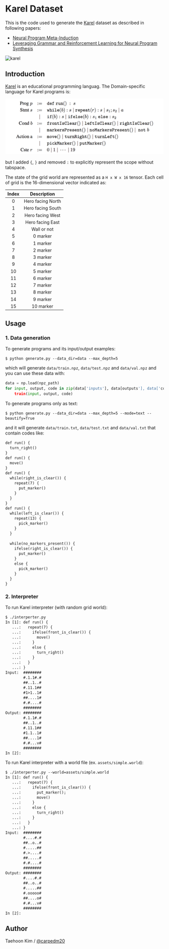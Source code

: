 # Karel Dataset

This is the code used to generate the [Karel](https://en.wikipedia.org/wiki/Karel_(programming_language)) dataset as described in following papers:

- [Neural Program Meta-Induction](https://arxiv.org/abs/1710.04157)
- [Leveraging Grammar and Reinforcement Learning for Neural Program Synthesis](https://openreview.net/forum?id=H1Xw62kRZ)

![karel](https://raw.githubusercontent.com/carpedm20/karel-dataset/HEAD/assets/karel.png)


## Introduction

[Karel](https://en.wikipedia.org/wiki/Karel_(programming_language)) is an educational programming languag. The Domain-specific language for Karel programs is:

![karel](./assets/karel_dsl.png)

but I added `{`, `}` and removed `:` to explicitly represent the scope without tabspace.

The state of the grid world are represented as a `H x W x 16` tensor. Each cell of grid is the 16-dimensional vector indicated as:

| Index |    Description    |
|:-----:|:-----------------:|
|   0   | Hero facing North |
|   1   | Hero facing South |
|   2   |  Hero facing West |
|   3   |  Hero facing East |
|   4   |    Wall or not    |
|   5   |      0 marker     |
|   6   |      1 marker     |
|   7   |      2 marker     |
|   8   |      3 marker     |
|   9   |      4 marker     |
|   10  |      5 marker     |
|   11  |      6 marker     |
|   12  |      7 marker     |
|   13  |      8 marker     |
|   14  |      9 marker     |
|   15  |     10 marker     |


## Usage

### 1. Data generation

To generate programs and its input/output examples:

    $ python generate.py --data_dir=data --max_depth=5

which will generate `data/train.npz`, `data/test.npz` and `data/val.npz` and you can use these data with:

```python
data = np.load(npz_path)
for input, output, code in zip(data['inputs'], data[outputs'], data['codes']):
    train(input, output, code)
```

To generate programs only as text:

    $ python generate.py --data_dir=data --max_depth=5 --mode=text --beautify=True

and it will generate `data/train.txt`, `data/test.txt` and `data/val.txt` that contain codes like:

    def run() {
      turn_right()
    }
    def run() {
      move()
    }
    def run() {
      while(right_is_clear()) {
        repeat(7) {
          put_marker()
        }
      }
    }
    def run() {
      while(left_is_clear()) {
        repeat(13) {
          pick_marker()
        }
      }

      while(no_markers_present()) {
        ifelse(right_is_clear()) {
          put_marker()
        }
        else {
          pick_marker()
        }
      }
    }

### 2. Interpreter

To run Karel interpreter (with random grid world):

    $ ./interperter.py
    In [1]: def run() {
       ...:   repeat(7) {
       ...:     ifelse(front_is_clear()) {
       ...:       move()
       ...:     }
       ...:     else {
       ...:       turn_right()
       ...:     }
       ...:   }
       ...: }
    Input:  ########
            #.1.1#.#
            ##..1..#
            #.11.1##
            #1>1..1#
            ##....1#
            #.#....#
            ########
    Output: ########
            #.1.1#.#
            ##..1..#
            #.11.1##
            #1.1..1#
            ##....1#
            #.#...v#
            ########
    In [2]:

To run Karel interpreter with a world file (ex. `assets/simple.world`):

    $ ./interperter.py --world=assets/simple.world
    In [1]: def run() {
       ...:   repeat(7) {
       ...:     ifelse(front_is_clear()) {
       ...:       put_marker();
       ...:       move()
       ...:     }
       ...:     else {
       ...:       turn_right()
       ...:     }
       ...:   }
       ...: }
    Input:  ########
            #....#.#
            ##..o..#
            #.....##
            #.>....#
            ##.....#
            #.#....#
            ########
    Output: ########
            #....#.#
            ##..o..#
            #.....##
            #.ooooo#
            ##....o#
            #.#...v#
            ########
    In [2]:


## Author

Taehoon Kim / [@carpedm20](http://carpedm20.github.io/)
